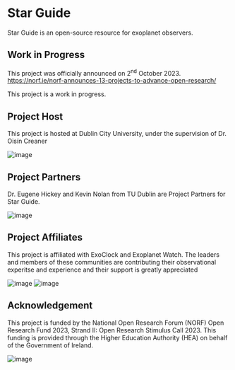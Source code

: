 # Star Guide
Star Guide is an open-source resource for exoplanet observers.

## Work in Progress
This project was officially announced on 2<sup>nd</sup> October 2023.  https://norf.ie/norf-announces-13-projects-to-advance-open-research/  

This project is a work in progress.

## Project Host
This project is hosted at Dublin City University, under the supervision of Dr. Oisín Creaner

![image](https://github.com/creanero/star_guide/assets/10131613/286f7e5e-0c6e-413b-ad5c-4f115bdd2e6d)

## Project Partners
Dr. Eugene Hickey and Kevin Nolan from TU Dublin are Project Partners for Star Guide.

![image](https://github.com/creanero/star_guide/assets/10131613/4d334fbe-a328-41f4-9675-7f7d5f2ebaa5)

## Project Affiliates
This project is affiliated with ExoClock and Exoplanet Watch.  The leaders and members of these communities are contributing their observational experitse and experience and their support is greatly appreciated

![image](https://github.com/creanero/star_guide/assets/10131613/3caf9f21-e403-4363-995f-5fde53431f46)
![image](https://github.com/creanero/star_guide/assets/10131613/710b1fe4-4796-4433-9a3f-2da347c7b69b)


## Acknowledgement
This project is funded by the National Open Research Forum (NORF) Open Research Fund 2023, Strand II: Open Research Stimulus Call 2023. This funding is provided through the Higher Education Authority (HEA) on behalf of the Government of Ireland.

![image](https://github.com/creanero/star_guide/assets/10131613/8038f758-6d73-4694-877e-098ab13746b8)


